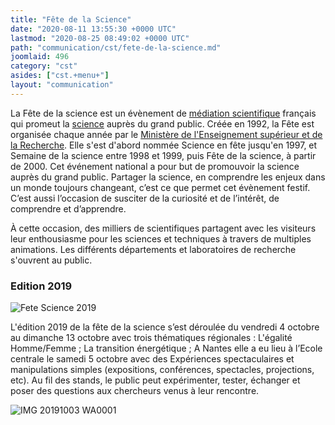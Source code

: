 ```yaml
---
title: "Fête de la Science"
date: "2020-08-11 13:55:30 +0000 UTC"
lastmod: "2020-08-25 08:49:02 +0000 UTC"
path: "communication/cst/fete-de-la-science.md"
joomlaid: 496
category: "cst"
asides: ["cst.+menu+"]
layout: "communication"
---
```

La Fête de la science est un évènement de [médiation scientifique](https://fr.wikipedia.org/wiki/M%!C(MISSING)3%!A(MISSING)9diation_scientifique) français qui promeut la [science](https://fr.wikipedia.org/wiki/Science) auprès du grand public. Créée en 1992, la Fête est organisée chaque année par le [Ministère de l'Enseignement supérieur et de la Recherche](https://fr.wikipedia.org/wiki/Minist%!C(MISSING)3%!A(MISSING)8re_de_l%!E(MISSING)nseignement_sup%!C(MISSING)3%!A(MISSING)9rieur_et_de_la_Recherche). Elle s'est d'abord nommée Science en fête jusqu'en 1997, et Semaine de la science entre 1998 et 1999, puis Fête de la science, à partir de 2000. Cet événement national a pour but de promouvoir la science auprès du grand public. Partager la science, en comprendre les enjeux dans un monde toujours changeant, c’est ce que permet cet évènement festif. C’est aussi l’occasion de susciter de la curiosité et de l’intérêt, de comprendre et d’apprendre.

À cette occasion, des milliers de scientifiques partagent avec les visiteurs leur enthousiasme pour les sciences et techniques à travers de multiples animations. Les différents départements et laboratoires de recherche s'ouvrent au public.

### Edition 2019

![Fete Science 2019](images/Fete_Science-2019.jpg)

L'édition 2019 de la fête de la science s’est déroulée du vendredi 4 octobre au dimanche 13 octobre avec trois thématiques régionales : L'égalité Homme/Femme ; La transition énergétique ; A Nantes elle a eu lieu à l’Ecole centrale le samedi 5 octobre avec des Expériences spectaculaires et manipulations simples (expositions, conférences, spectacles, projections, etc). Au fil des stands, le public peut expérimenter, tester, échanger et poser des questions aux chercheurs venus à leur rencontre. 

![IMG 20191003 WA0001](images/IMG-20191003-WA0001.jpg)
